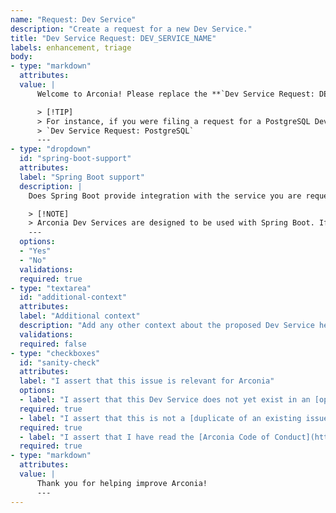 ```yaml
---
name: "Request: Dev Service"
description: "Create a request for a new Dev Service."
title: "Dev Service Request: DEV_SERVICE_NAME"
labels: enhancement, triage
body:
- type: "markdown"
  attributes:
  value: |
      Welcome to Arconia! Please replace the **`Dev Service Request: DEV_SERVICE_NAME`** template above with the correct Dev Service name.

      > [!TIP]
      > For instance, if you were filing a request for a PostgreSQL Dev Service, your title would be as follows:
      > `Dev Service Request: PostgreSQL`
      ---
- type: "dropdown"
  id: "spring-boot-support"
  attributes:
  label: "Spring Boot support"
  description: |
    Does Spring Boot provide integration with the service you are requesting?

    > [!NOTE]
    > Arconia Dev Services are designed to be used with Spring Boot. If the service you are requesting is not supported by Spring Boot, it may not be possible to create a Dev Service for it.
    ---
  options:
  - "Yes"
  - "No"
  validations:
  required: true
- type: "textarea"
  id: "additional-context"
  attributes:
  label: "Additional context"
  description: "Add any other context about the proposed Dev Service here."
  validations:
  required: false
- type: "checkboxes"
  id: "sanity-check"
  attributes:
  label: "I assert that this issue is relevant for Arconia"
  options:
  - label: "I assert that this Dev Service does not yet exist in an [open pull request](https://github.com/arconia-io/arconia/pulls)."
  required: true
  - label: "I assert that this is not a [duplicate of an existing issue](https://github.com/arconia-io/arconia/issues). "
  required: true
  - label: "I assert that I have read the [Arconia Code of Conduct](https://github.com/arconia-io/arconia/blob/main/CODE_OF_CONDUCT.md) and agree to abide by it."
  required: true
- type: "markdown"
  attributes:
  value: |
      Thank you for helping improve Arconia!
      ---
---
```

